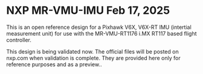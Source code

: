 # NXP MR-VMU-IMU Feb 17, 2025



This is an open reference design for a Pixhawk V6X, V6X-RT IMU (intertial measurement unit) for use with the MR-VMU-RT1176 i.MX RT117 based flight controller. 

This design is being validated now. The official files will be posted on nxp.com when validation is complete.
They are provided here only for reference purposes and as a preview..